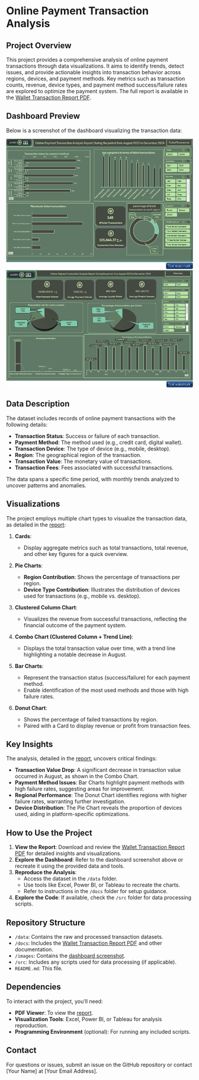 # Online Payment Transaction Analysis

## Project Overview
This project provides a comprehensive analysis of online payment transactions through data visualizations. It aims to identify trends, detect issues, and provide actionable insights into transaction behavior across regions, devices, and payment methods. Key metrics such as transaction counts, revenue, device types, and payment method success/failure rates are explored to optimize the payment system. The full report is available in the [Wallet Transaction Report PDF](wallet_transaction_report_project.pdf).

## Dashboard Preview
Below is a screenshot of the dashboard visualizing the transaction data:

![Dashboard Screenshot](dashboard_screenshot1.png)
![Dashboard Screenshot](dashboard_screenshot2.png)

## Data Description
The dataset includes records of online payment transactions with the following details:
- **Transaction Status**: Success or failure of each transaction.
- **Payment Method**: The method used (e.g., credit card, digital wallet).
- **Transaction Device**: The type of device (e.g., mobile, desktop).
- **Region**: The geographical region of the transaction.
- **Transaction Value**: The monetary value of transactions.
- **Transaction Fees**: Fees associated with successful transactions.

The data spans a specific time period, with monthly trends analyzed to uncover patterns and anomalies.

## Visualizations
The project employs multiple chart types to visualize the transaction data, as detailed in the [report](./docs/wallet_transaction_report_project.pdf):

1. **Cards**:
   - Display aggregate metrics such as total transactions, total revenue, and other key figures for a quick overview.

2. **Pie Charts**:
   - **Region Contribution**: Shows the percentage of transactions per region.
   - **Device Type Contribution**: Illustrates the distribution of devices used for transactions (e.g., mobile vs. desktop).

3. **Clustered Column Chart**:
   - Visualizes the revenue from successful transactions, reflecting the financial outcome of the payment system.

4. **Combo Chart (Clustered Column + Trend Line)**:
   - Displays the total transaction value over time, with a trend line highlighting a notable decrease in August.

5. **Bar Charts**:
   - Represent the transaction status (success/failure) for each payment method.
   - Enable identification of the most used methods and those with high failure rates.

6. **Donut Chart**:
   - Shows the percentage of failed transactions by region.
   - Paired with a Card to display revenue or profit from transaction fees.

## Key Insights
The analysis, detailed in the [report](./docs/wallet_transaction_report_project.pdf), uncovers critical findings:
- **Transaction Value Drop**: A significant decrease in transaction value occurred in August, as shown in the Combo Chart.
- **Payment Method Issues**: Bar Charts highlight payment methods with high failure rates, suggesting areas for improvement.
- **Regional Performance**: The Donut Chart identifies regions with higher failure rates, warranting further investigation.
- **Device Distribution**: The Pie Chart reveals the proportion of devices used, aiding in platform-specific optimizations.

## How to Use the Project
1. **View the Report**: Download and review the [Wallet Transaction Report PDF](./docs/wallet_transaction_report_project.pdf) for detailed insights and visualizations.
2. **Explore the Dashboard**: Refer to the dashboard screenshot above or recreate it using the provided data and tools.
3. **Reproduce the Analysis**:
   - Access the dataset in the `/data` folder.
   - Use tools like Excel, Power BI, or Tableau to recreate the charts.
   - Refer to instructions in the `/docs` folder for setup guidance.
4. **Explore the Code**: If available, check the `/src` folder for data processing scripts.

## Repository Structure
- `/data`: Contains the raw and processed transaction datasets.
- `/docs`: Includes the [Wallet Transaction Report PDF](./docs/wallet_transaction_report_project.pdf) and other documentation.
- `/images`: Contains the [dashboard screenshot](./images/dashboard_screenshot.png).
- `/src`: Includes any scripts used for data processing (if applicable).
- `README.md`: This file.

## Dependencies
To interact with the project, you’ll need:
- **PDF Viewer**: To view the [report](./docs/wallet_transaction_report_project.pdf).
- **Visualization Tools**: Excel, Power BI, or Tableau for analysis reproduction.
- **Programming Environment** (optional): For running any included scripts.

## Contact
For questions or issues, submit an issue on the GitHub repository or contact [Your Name] at [Your Email Address].

